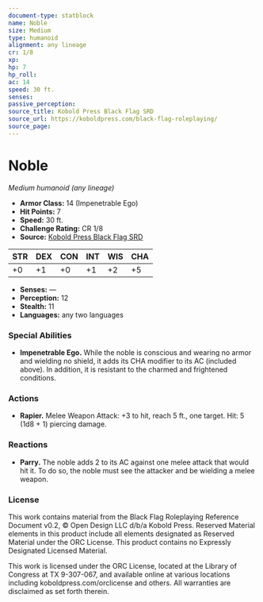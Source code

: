 ```yaml
---
document-type: statblock
name: Noble
size: Medium
type: humanoid
alignment: any lineage
cr: 1/8
xp: 
hp: 7
hp_roll: 
ac: 14
speed: 30 ft.
senses: 
passive_perception: 
source_title: Kobold Press Black Flag SRD
source_url: https://koboldpress.com/black-flag-roleplaying/
source_page: 
---
```


# Noble

*Medium humanoid (any lineage)*

- **Armor Class:** 14 (Impenetrable Ego)
- **Hit Points:** 7
- **Speed:** 30 ft.
- **Challenge Rating:** CR 1/8
- **Source:** [Kobold Press Black Flag SRD](https://koboldpress.com/black-flag-roleplaying/)

| STR | DEX | CON | INT | WIS | CHA |
| --- | --- | --- | --- | --- | --- |
| +0 | +1 | +0 | +1 | +2 | +5 |

- **Senses:** —
- **Perception:** 12
- **Stealth:** 11
- **Languages:** any two languages

### Special Abilities

- **Impenetrable Ego.** While the noble is conscious and wearing no armor and wielding no shield, it adds its CHA modifier to its AC (included above). In addition, it is resistant to the charmed and frightened conditions.

### Actions

- **Rapier.** Melee Weapon Attack: +3 to hit, reach 5 ft., one target. Hit: 5 (1d8 + 1) piercing damage.

### Reactions

- **Parry.** The noble adds 2 to its AC against one melee attack that would hit it. To do so, the noble must see the attacker and be wielding a melee weapon.

### License

This work contains material from the Black Flag Roleplaying Reference Document v0.2, © Open Design LLC d/b/a Kobold Press. Reserved Material elements in this product include all elements designated as Reserved Material under the ORC License. This product contains no Expressly Designated Licensed Material.

This work is licensed under the ORC License, located at the Library of Congress at TX 9-307-067, and available online at various locations including koboldpress.com/orclicense and others. All warranties are disclaimed as set forth therein.
